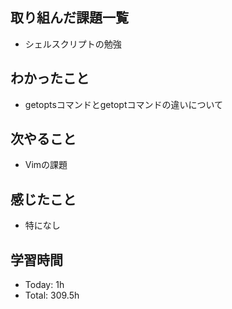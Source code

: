 ## 取り組んだ課題一覧
- シェルスクリプトの勉強
## わかったこと
- getoptsコマンドとgetoptコマンドの違いについて
## 次やること
- Vimの課題
## 感じたこと
- 特になし
## 学習時間
- Today: 1h
- Total: 309.5h

